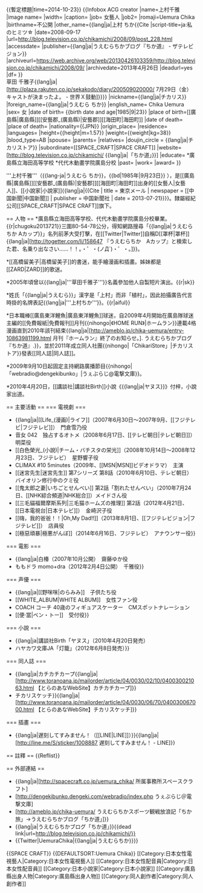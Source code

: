 {{暫定標題|time=2014-10-23}}
{{Infobox ACG creator
|name=上村千雅
|image name=
|width=
|caption=
|job= 女藝人
|job2=
|romaji=Uemura Chika
|birthname=不公開
|other_name={{lang|ja|上村 ちか<ref name=aiful>{{Cite |script-title=ja:私のヒミツ☆ |date=2008-09-17 |url=http://blog.television.co.jp/chikamichi/2008/09/post_228.html |accessdate= |publisher={{lang|ja|うえむらちかブログ『ちか道』 - ザテレビジョン}} |archiveurl=https://web.archive.org/web/20130426103359/http://blog.television.co.jp/chikamichi/2008/09/ |archivedate=2013年4月26日 |deadurl=yes |df= }}</ref><br />草田 千雅子<ref name=sk>{{lang|ja|[http://plaza.rakuten.co.jp/sekakodo/diary/200509020000/ 7月29日（金）キャストが決まったよ。 - 世界Ｘ鼓動]}}</ref><!--現在本人濃眉，2007年頃是細眉，可與草田時代對照-->}}
|nickname={{lang|ja|チカリス}}
|foreign_name={{lang|ja|うえむら ちか}}
|english_name= Chika Uemura
|sex= 女
|date of birth= {{birth date and age|1985|9|23}}
|place of birth=[[廣島縣|廣島縣]][[安藝郡_(廣島縣)|安藝郡]][[海田町|海田町]]
|date of death=
|place of death=
|nationality={{JPN}}
|origin_place=
|residence=
|languages=
|height={{height|m=1.57}} 
|weight={{weight|kg=38}}
|blood_type=AB
|spouse=
|parents=
|relatives=
|doujin_circle = {{lang|ja|チカリストア}}
|subordinate=[[SPACE_CRAFT|SPACE CRAFT]]
|website=[http://blog.television.co.jp/chikamichi/ {{lang|ja|「ちか道」}}]
|educate=
*廣島縣立海田高等学校
*代代木動畫学院廣島分校
|past=
|work= 
|award=
}}

'''上村千雅'''（{{lang-ja|うえむら ちか}}，{{bd|1985年|9月23日}} ），是[[廣島縣|廣島縣]][[安藝郡_(廣島縣)|安藝郡]][[海田町|海田町]]出身的[[女藝人|女藝人]]、[[小說家|小說家]]<ref name="chugoku2013721">{{lang|ja|{{Cite | title = 東京メール | newspaper = [[中国新聞|中国新聞]] | publisher = 中国新聞社 | date = 2013-07-21}}}}</ref>。隸屬經紀公司[[SPACE_CRAFT|SPACE CRAFT]]旗下。

== 人物 ==
*廣島縣立海田高等学校、代代木動畫学院廣島分校畢業。{{r|chugoku2013721}}三圍80-54-78公分，得知網路搜尋「{{lang|ja|うえむらちか Aカップ}}」名列前茅大受打擊，在[[Twitter|Twitter]]自稱D[[罩杯|罩杯]]<ref>{{lang|ja|[http://togetter.com/li/158647 『うえむらちか　Aカップ』と検索した君、名乗り出なさい……！！。・゜・(ノД`)・゜・。]}}</ref>。

*[[高橋留美子|高橋留美子]]的書迷，能手繪漫画和插畫。姊妹都是[[ZARD|ZARD]]的歌迷。

*2005年頃曾以{{lang|ja|'''草田千雅子'''}}名義參加他人自製短片演出。{{r|sk}}

*姓氏「{{lang|ja|うえむら}}」漢字是「上村」而非「植村」，因此拍攝廣告代言時掛的名牌表記{{lang|ja|'''上村ちか'''}}。{{r|aiful}}

*日本職棒[[廣島東洋鯉魚|廣島東洋鯉魚]]球迷，自2009年4月開始在廣島隊球迷主編的[[免費報紙|免費報刊]]月刊{{nihongo|《HOME RUN》|ホームラン}}連載4格漫画直到2010年該刊結束<ref>{{lang|ja|[http://ameblo.jp/chika-uemura/entry-10863981199.html 月刊『ホームラン』終了のお知らせ。]. うえむらちかブログ『ちか道』.}}</ref>，並於2011年成立同人社團{{nihongo|「ChikariStore」|チカリストア}}發表[[同人誌|同人誌]]。

*2009年9月10日起固定主持網路廣播節目{{nihongo|「webradio@dengekibunko」|うぇぶらじ@電撃文庫}}。

*2010年4月20日，[[講談社|講談社Birth]]小說《{{lang|ja|ヤヌス}}》付梓，小說家出道。

== 主要活動 ==
=== 電視劇 ===
* {{lang|ja|[[Life_(漫画)|ライフ]]（2007年6月30日～2007年9月、[[フジテレビ|フジテレビ]]）　門倉雪乃役
* 音女 042　独占するオトメ（2008年6月17日、[[テレビ朝日|テレビ朝日]]）　明菜役
* [[白色榮光_(小說)|チーム・バチスタの栄光]]（2008年10月14日～2008年12月23日、フジテレビ）　星野響子役
* CLIMAX #10 5minutes（2009年、[[MSN|MSN]]ビデオドラマ）　主演
* [[迷宮先生|迷宮先生]] 第7シリーズ 第8話（2010年6月10日、テレビ朝日）バイオリン修行中のクミ役
* [[鬼太郎之妻|いちごとせんべい]] 第2話「割れたせんべい」（2010年7月24日、[[NHK綜合頻道|NHK総合]]）メイドさん役
* [[三毛貓福爾摩斯系列|三毛猫ホームズの推理]] 第2話（2012年4月21日、[[日本電視台|日本テレビ]]）　金崎沢子役
* [[嗨，我的爸爸！！|Oh,My Dad!!]]（2013年8月1日、[[フジテレビジョン|フジテレビ]]）　店員役
* [[極惡頑暴|極悪がんぼ]]（2014年6月16日、フジテレビ）　アナウンサー役}}　

=== 電影 ===
* {{lang|ja|白椿（2007年10月公開）　齋藤ゆか役
* ももドラ momo+dra（2012年2月4日公開）　千雅役}}

=== 声優 ===
* {{lang|ja|[[野咪咪|のらみみ]]　子供たち役
* [[WHITE_ALBUM|WHITE ALBUM]]　女性ファン役
* COACH コーチ 40歳のフィギュアスケーター　CMスポットナレーション
* [[便·當|ベン・トー]]　受付役}}

=== 小說 ===
* {{lang|ja|講談社Birth「ヤヌス」（2010年4月20日発売）
* ハヤカワ文庫JA「灯籠」（2012年6月8日発売）}}

=== 同人誌 ===
* {{lang|ja|カチカチカープ<ref>{{lang|ja|[http://www.toranoana.jp/mailorder/article/04/0030/02/10/040030021063.html 【とらのあなWebSite】カチカチカープ]}}</ref>
* チカリスケッチ}}<ref>{{lang|ja|[http://www.toranoana.jp/mailorder/article/04/0030/06/70/040030067000.html 【とらのあなWebSite】チカリスケッチ]}}</ref>

=== 插畫 ===
* {{lang|ja|遅刻してすみません！（[[LINE|LINE]]）}}<ref>{{lang|ja|[http://line.me/S/sticker/1008887 遅刻してすみません！ - LINE]}}</ref>

== 註釋 ==
{{Reflist}}

== 外部連結 ==
* {{lang|ja|[http://spacecraft.co.jp/uemura_chika/ 所属事務所スペースクラフト] 
* [http://dengekibunko.dengeki.com/webradio/index.php うぇぶらじ＠電撃文庫]
* [http://ameblo.jp/chika-uemura/ うえむらちかスポーツ観戦放浪記「ちか旅」→うえむらちかブログ「ちか道」]}}
* {{lang|ja|うえむらちかブログ「ちか道」}}{{dead link|url=http://blog.television.co.jp/chikamichi/}}
* {{Twitter|UemuraChika|{{lang|ja|うえむらちか}}}}

{{SPACE CRAFT}}
{{DEFAULTSORT:Uemura Chika}}
[[Category:日本女性電視藝人|Category:日本女性電視藝人]]
[[Category:日本女性配音員|Category:日本女性配音員]]
[[Category:日本小說家|Category:日本小說家]]
[[Category:廣島縣出身人物|Category:廣島縣出身人物]]
[[Category:同人創作者|Category:同人創作者]]